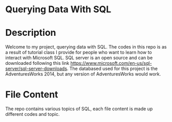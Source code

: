 # Querying Data With SQL

# Description
Welcome to my project, querying data with SQL. The codes in this repo is as a result of tutorial class I provide for people who want to learn how to interact with Microsoft SQL. SQL server is an open source and can be downloaded following this link https://www.microsoft.com/en-us/sql-server/sql-server-downloads. The databased used for this project is the AdventuresWorks 2014, but any version of AdventuresWorks would work. 

# File Content
The repo contains various topics of SQL, each file content is made up different codes and topic.

